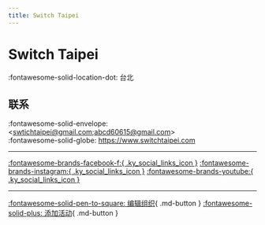 ```yaml
---
title: Switch Taipei
---
```


# Switch Taipei

:fontawesome-solid-location-dot: 台北  


## 联系

:fontawesome-solid-envelope: <swtichtaipei@gmail.com;abcd60615@gmail.com>  
:fontawesome-solid-globe: <https://www.switchtaipei.com>  

---

 [:fontawesome-brands-facebook-f:{ .ky_social_links_icon }](https://www.facebook.com/switchtaipei) [:fontawesome-brands-instagram:{ .ky_social_links_icon }](https://instagram.com/switchtaipei_pridevoice) [:fontawesome-brands-youtube:{ .ky_social_links_icon }](https://youtube.com/switchtaipei19)

---

[:fontawesome-solid-pen-to-square: 编辑组织](https://github.com/swingdance/orgs/issues/new?assignees=&labels=update+org&projects=&template=03-update_entity.yml&title=Update%20Org%3A%20zh_TW%20%E2%80%A2%20Switch%20Taipei&region=zh_TW&id=switch-taipei&name=Switch%20Taipei){ .md-button } [:fontawesome-solid-plus: 添加活动](https://github.com/swingdance/events/issues/new?assignees=&labels=add+event&projects=&template=02-add_entity.yml&title=Add%20Event%3A%20zh_TW%20%E2%80%A2%20%3CName%3E&region=zh_TW&province=Taipei&city=Taipei&org_id=switch-taipei){ .md-button }
